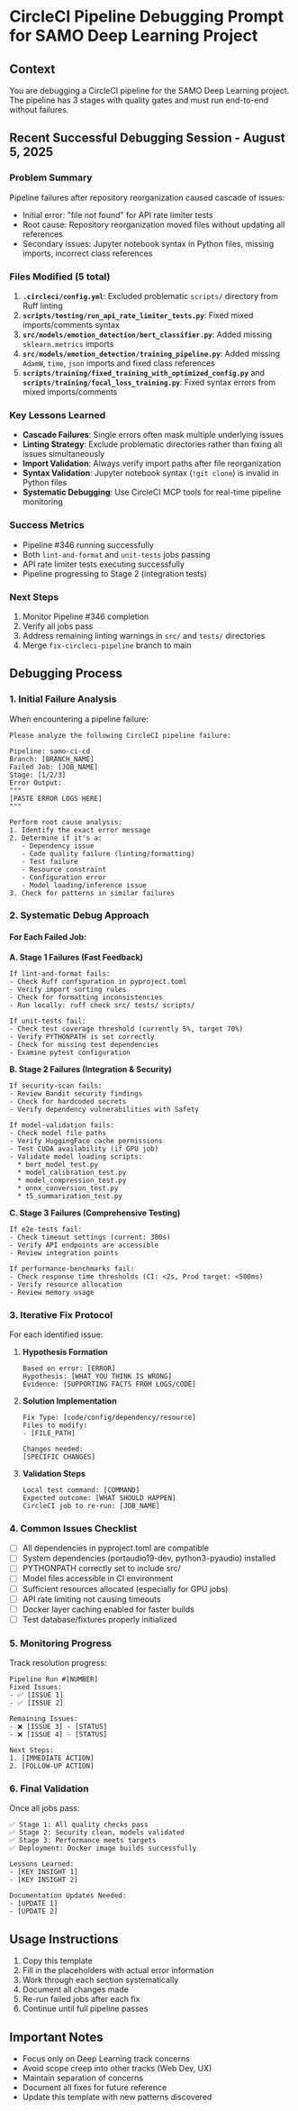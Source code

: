 # CircleCI Pipeline Debugging Prompt for SAMO Deep Learning Project

## Context
You are debugging a CircleCI pipeline for the SAMO Deep Learning project. The pipeline has 3 stages with quality gates and must run end-to-end without failures.

## Recent Successful Debugging Session - August 5, 2025

### Problem Summary
Pipeline failures after repository reorganization caused cascade of issues:
- Initial error: "file not found" for API rate limiter tests
- Root cause: Repository reorganization moved files without updating all references
- Secondary issues: Jupyter notebook syntax in Python files, missing imports, incorrect class references

### Files Modified (5 total)
1. **`.circleci/config.yml`**: Excluded problematic `scripts/` directory from Ruff linting
2. **`scripts/testing/run_api_rate_limiter_tests.py`**: Fixed mixed imports/comments syntax
3. **`src/models/emotion_detection/bert_classifier.py`**: Added missing `sklearn.metrics` imports
4. **`src/models/emotion_detection/training_pipeline.py`**: Added missing `AdamW`, `time`, `json` imports and fixed class references
5. **`scripts/training/fixed_training_with_optimized_config.py`** and **`scripts/training/focal_loss_training.py`**: Fixed syntax errors from mixed imports/comments

### Key Lessons Learned
- **Cascade Failures**: Single errors often mask multiple underlying issues
- **Linting Strategy**: Exclude problematic directories rather than fixing all issues simultaneously
- **Import Validation**: Always verify import paths after file reorganization
- **Syntax Validation**: Jupyter notebook syntax (`!git clone`) is invalid in Python files
- **Systematic Debugging**: Use CircleCI MCP tools for real-time pipeline monitoring

### Success Metrics
- Pipeline #346 running successfully
- Both `lint-and-format` and `unit-tests` jobs passing
- API rate limiter tests executing successfully
- Pipeline progressing to Stage 2 (integration tests)

### Next Steps
1. Monitor Pipeline #346 completion
2. Verify all jobs pass
3. Address remaining linting warnings in `src/` and `tests/` directories
4. Merge `fix-circleci-pipeline` branch to main

## Debugging Process

### 1. Initial Failure Analysis
When encountering a pipeline failure:

```
Please analyze the following CircleCI pipeline failure:

Pipeline: samo-ci-cd
Branch: [BRANCH_NAME]
Failed Job: [JOB_NAME]
Stage: [1/2/3]
Error Output:
"""
[PASTE ERROR LOGS HERE]
"""

Perform root cause analysis:
1. Identify the exact error message
2. Determine if it's a:
   - Dependency issue
   - Code quality failure (linting/formatting)
   - Test failure
   - Resource constraint
   - Configuration error
   - Model loading/inference issue
3. Check for patterns in similar failures
```

### 2. Systematic Debug Approach

#### For Each Failed Job:

**A. Stage 1 Failures (Fast Feedback)**
```
If lint-and-format fails:
- Check Ruff configuration in pyproject.toml
- Verify import sorting rules
- Check for formatting inconsistencies
- Run locally: ruff check src/ tests/ scripts/

If unit-tests fail:
- Check test coverage threshold (currently 5%, target 70%)
- Verify PYTHONPATH is set correctly
- Check for missing test dependencies
- Examine pytest configuration
```

**B. Stage 2 Failures (Integration & Security)**
```
If security-scan fails:
- Review Bandit security findings
- Check for hardcoded secrets
- Verify dependency vulnerabilities with Safety

If model-validation fails:
- Check model file paths
- Verify HuggingFace cache permissions
- Test CUDA availability (if GPU job)
- Validate model loading scripts:
  * bert_model_test.py
  * model_calibration_test.py
  * model_compression_test.py
  * onnx_conversion_test.py
  * t5_summarization_test.py
```

**C. Stage 3 Failures (Comprehensive Testing)**
```
If e2e-tests fail:
- Check timeout settings (current: 300s)
- Verify API endpoints are accessible
- Review integration points

If performance-benchmarks fail:
- Check response time thresholds (CI: <2s, Prod target: <500ms)
- Verify resource allocation
- Review memory usage
```

### 3. Iterative Fix Protocol

For each identified issue:

1. **Hypothesis Formation**
   ```
   Based on error: [ERROR]
   Hypothesis: [WHAT YOU THINK IS WRONG]
   Evidence: [SUPPORTING FACTS FROM LOGS/CODE]
   ```

2. **Solution Implementation**
   ```
   Fix Type: [code/config/dependency/resource]
   Files to modify:
   - [FILE_PATH]
   
   Changes needed:
   [SPECIFIC CHANGES]
   ```

3. **Validation Steps**
   ```
   Local test command: [COMMAND]
   Expected outcome: [WHAT SHOULD HAPPEN]
   CircleCI job to re-run: [JOB_NAME]
   ```

### 4. Common Issues Checklist

- [ ] All dependencies in pyproject.toml are compatible
- [ ] System dependencies (portaudio19-dev, python3-pyaudio) installed
- [ ] PYTHONPATH correctly set to include src/
- [ ] Model files accessible in CI environment
- [ ] Sufficient resources allocated (especially for GPU jobs)
- [ ] API rate limiting not causing timeouts
- [ ] Docker layer caching enabled for faster builds
- [ ] Test database/fixtures properly initialized

### 5. Monitoring Progress

Track resolution progress:
```
Pipeline Run #[NUMBER]
Fixed Issues:
- ✅ [ISSUE 1]
- ✅ [ISSUE 2]

Remaining Issues:
- ❌ [ISSUE 3] - [STATUS]
- ❌ [ISSUE 4] - [STATUS]

Next Steps:
1. [IMMEDIATE ACTION]
2. [FOLLOW-UP ACTION]
```

### 6. Final Validation

Once all jobs pass:
```
✅ Stage 1: All quality checks pass
✅ Stage 2: Security clean, models validated
✅ Stage 3: Performance meets targets
✅ Deployment: Docker image builds successfully

Lessons Learned:
- [KEY INSIGHT 1]
- [KEY INSIGHT 2]

Documentation Updates Needed:
- [UPDATE 1]
- [UPDATE 2]
```

## Usage Instructions

1. Copy this template
2. Fill in the placeholders with actual error information
3. Work through each section systematically
4. Document all changes made
5. Re-run failed jobs after each fix
6. Continue until full pipeline passes

## Important Notes

- Focus only on Deep Learning track concerns
- Avoid scope creep into other tracks (Web Dev, UX)
- Maintain separation of concerns
- Document all fixes for future reference
- Update this template with new patterns discovered